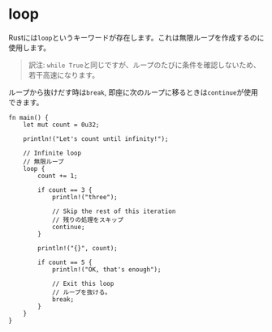 # loop

<!--
Rust provides a `loop` keyword to indicate an infinite loop.
-->
Rustには`loop`というキーワードが存在します。これは無限ループを作成するのに使用します。

> 訳注: `while True`と同じですが、ループのたびに条件を確認しないため、若干高速になります。

<!--
The `break` statement can be used to exit a loop at anytime, whereas the
`continue` statement can be used to skip the rest of the iteration and start a
new one.
-->
ループから抜けだす時は`break`, 即座に次のループに移るときは`continue`が使用できます。

```rust,editable
fn main() {
    let mut count = 0u32;

    println!("Let's count until infinity!");

    // Infinite loop
    // 無限ループ
    loop {
        count += 1;

        if count == 3 {
            println!("three");

            // Skip the rest of this iteration
            // 残りの処理をスキップ
            continue;
        }

        println!("{}", count);

        if count == 5 {
            println!("OK, that's enough");

            // Exit this loop
            // ループを抜ける。
            break;
        }
    }
}
```
